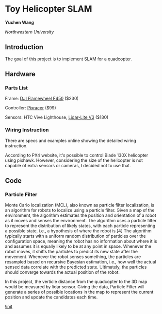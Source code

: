 # Toy Helicopter SLAM
**Yuchen Wang**

*Northwestern University*


## Introduction
The goal of this project is to implement SLAM for a quadcopter.

## Hardware
### Parts List
Frame: [DJI Flamewheel F450](https://docs.px4.io/en/frames_multicopter/dji_flamewheel_450.html) ($230)

Controller: [Pixracer](https://docs.px4.io/en/flight_controller/pixracer.html) ($99)

Sensors: HTC Vive Lighthouse, [Lidar-Lite V3](https://buy.garmin.com/en-US/US/p/557294) ($130)

### Wiring Instruction
There are specs and examples online showing the detailed wiring instruction.

According to PX4 website, it's possible to control Blade 130X helicopter using pixhawk. However, considering the size of the helicopter is not capable of extra sensors or cameras, I decided not to use that.

## Code
### Particle Filter
Monte Carlo localization (MCL), also known as particle filter localization, is an algorithm for robots to localize using a particle filter. Given a map of the environment, the algorithm estimates the position and orientation of a robot as it moves and senses the environment. The algorithm uses a particle filter to represent the distribution of likely states, with each particle representing a possible state, i.e., a hypothesis of where the robot is.[4] The algorithm typically starts with a uniform random distribution of particles over the configuration space, meaning the robot has no information about where it is and assumes it is equally likely to be at any point in space.  Whenever the robot moves, it shifts the particles to predict its new state after the movement. Whenever the robot senses something, the particles are resampled based on recursive Bayesian estimation, i.e., how well the actual sensed data correlate with the predicted state. Ultimately, the particles should converge towards the actual position of the robot.

In this project, the verticle distance from the quadcopter to the 3D map would be measured by lidar sensor. Giving the data, Particle Filter will generate a series of possible locations in the map to represent the current position and update the candidates each time.

[!init](/img/init.png)
